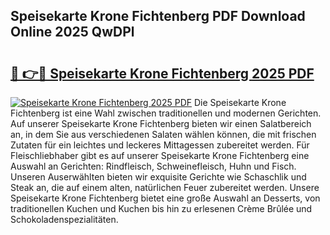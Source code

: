 ## Speisekarte Krone Fichtenberg PDF Download Online 2025 QwDPl

# <h2><a href="http://gccagf.nevu.top/?p=Speisekarte+Krone+Fichtenberg">🔗 👉🔴 Speisekarte Krone Fichtenberg 2025 PDF</a></h2>

[![Speisekarte Krone Fichtenberg 2025 PDF](https://i.imgur.com/dBaPXMq.png)](http://gccagf.nevu.top/?p=Speisekarte+Krone+Fichtenberg)
Die Speisekarte Krone Fichtenberg ist eine Wahl zwischen traditionellen und modernen Gerichten. Auf unserer Speisekarte Krone Fichtenberg bieten wir einen Salatbereich an, in dem Sie aus verschiedenen Salaten wählen können, die mit frischen Zutaten für ein leichtes und leckeres Mittagessen zubereitet werden. Für Fleischliebhaber gibt es auf unserer Speisekarte Krone Fichtenberg eine Auswahl an Gerichten: Rindfleisch, Schweinefleisch, Huhn und Fisch. Unseren Auserwählten bieten wir exquisite Gerichte wie Schaschlik und Steak an, die auf einem alten, natürlichen Feuer zubereitet werden. Unsere Speisekarte Krone Fichtenberg bietet eine große Auswahl an Desserts, von traditionellen Kuchen und Kuchen bis hin zu erlesenen Crème Brûlée und Schokoladenspezialitäten.
